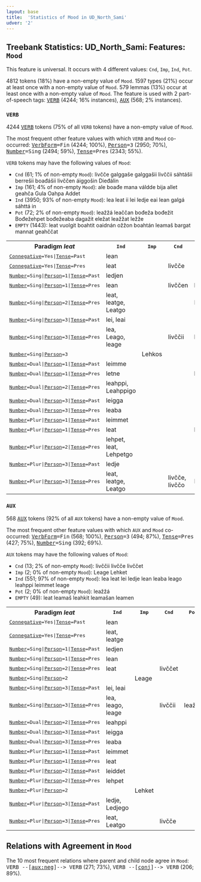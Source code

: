 ```yaml
---
layout: base
title:  'Statistics of Mood in UD_North_Sami'
udver: '2'
---
```


## Treebank Statistics: UD_North_Sami: Features: `Mood`

This feature is universal.
It occurs with 4 different values: `Cnd`, `Imp`, `Ind`, `Pot`.

4812 tokens (18%) have a non-empty value of `Mood`.
1597 types (21%) occur at least once with a non-empty value of `Mood`.
579 lemmas (13%) occur at least once with a non-empty value of `Mood`.
The feature is used with 2 part-of-speech tags: <tt><a href="sme-pos-VERB.html">VERB</a></tt> (4244; 16% instances), <tt><a href="sme-pos-AUX.html">AUX</a></tt> (568; 2% instances).

### `VERB`

4244 <tt><a href="sme-pos-VERB.html">VERB</a></tt> tokens (75% of all `VERB` tokens) have a non-empty value of `Mood`.

The most frequent other feature values with which `VERB` and `Mood` co-occurred: <tt><a href="sme-feat-VerbForm.html">VerbForm</a></tt><tt>=Fin</tt> (4244; 100%), <tt><a href="sme-feat-Person.html">Person</a></tt><tt>=3</tt> (2950; 70%), <tt><a href="sme-feat-Number.html">Number</a></tt><tt>=Sing</tt> (2494; 59%), <tt><a href="sme-feat-Tense.html">Tense</a></tt><tt>=Pres</tt> (2343; 55%).

`VERB` tokens may have the following values of `Mood`:

* `Cnd` (61; 1% of non-empty `Mood`): livčče galggaše galggašii livččii sáhtášii berrešii boađášii livččen áiggošin Dieđálin
* `Imp` (161; 4% of non-empty `Mood`): ale boađe mana váldde bija allet geahča Gula Oahpa Addet
* `Ind` (3950; 93% of non-empty `Mood`): lea leat ii lei ledje eai lean galgá sáhttá in
* `Pot` (72; 2% of non-empty `Mood`): leažžá leaččan bođeža bođežit Bođežehpet bođežeaba dagažit eležat leažžat ležže
* `EMPTY` (1443): leat vuolgit boahtit oaidnán ožžon boahtán leamaš bargat mannat geahččat

<table>
  <tr><th>Paradigm <i>leat</i></th><th><tt>Ind</tt></th><th><tt>Imp</tt></th><th><tt>Cnd</tt></th><th><tt>Pot</tt></th></tr>
  <tr><td><tt><tt><a href="sme-feat-Connegative.html">Connegative</a></tt><tt>=Yes</tt>|<tt><a href="sme-feat-Tense.html">Tense</a></tt><tt>=Past</tt></tt></td><td>lean</td><td></td><td></td><td></td></tr>
  <tr><td><tt><tt><a href="sme-feat-Connegative.html">Connegative</a></tt><tt>=Yes</tt>|<tt><a href="sme-feat-Tense.html">Tense</a></tt><tt>=Pres</tt></tt></td><td>leat</td><td></td><td>livčče</td><td></td></tr>
  <tr><td><tt><tt><a href="sme-feat-Number.html">Number</a></tt><tt>=Sing</tt>|<tt><a href="sme-feat-Person.html">Person</a></tt><tt>=1</tt>|<tt><a href="sme-feat-Tense.html">Tense</a></tt><tt>=Past</tt></tt></td><td>ledjen</td><td></td><td></td><td></td></tr>
  <tr><td><tt><tt><a href="sme-feat-Number.html">Number</a></tt><tt>=Sing</tt>|<tt><a href="sme-feat-Person.html">Person</a></tt><tt>=1</tt>|<tt><a href="sme-feat-Tense.html">Tense</a></tt><tt>=Pres</tt></tt></td><td>lean</td><td></td><td>livččen</td><td>leaččan</td></tr>
  <tr><td><tt><tt><a href="sme-feat-Number.html">Number</a></tt><tt>=Sing</tt>|<tt><a href="sme-feat-Person.html">Person</a></tt><tt>=2</tt>|<tt><a href="sme-feat-Tense.html">Tense</a></tt><tt>=Pres</tt></tt></td><td>leat, leatge, Leatgo</td><td></td><td></td><td>Leaččat</td></tr>
  <tr><td><tt><tt><a href="sme-feat-Number.html">Number</a></tt><tt>=Sing</tt>|<tt><a href="sme-feat-Person.html">Person</a></tt><tt>=3</tt>|<tt><a href="sme-feat-Tense.html">Tense</a></tt><tt>=Past</tt></tt></td><td>lei, leai</td><td></td><td></td><td></td></tr>
  <tr><td><tt><tt><a href="sme-feat-Number.html">Number</a></tt><tt>=Sing</tt>|<tt><a href="sme-feat-Person.html">Person</a></tt><tt>=3</tt>|<tt><a href="sme-feat-Tense.html">Tense</a></tt><tt>=Pres</tt></tt></td><td>lea, Leago, leage</td><td></td><td>livččii</td><td>leažžá</td></tr>
  <tr><td><tt><tt><a href="sme-feat-Number.html">Number</a></tt><tt>=Sing</tt>|<tt><a href="sme-feat-Person.html">Person</a></tt><tt>=3</tt></tt></td><td></td><td>Lehkos</td><td></td><td></td></tr>
  <tr><td><tt><tt><a href="sme-feat-Number.html">Number</a></tt><tt>=Dual</tt>|<tt><a href="sme-feat-Person.html">Person</a></tt><tt>=1</tt>|<tt><a href="sme-feat-Tense.html">Tense</a></tt><tt>=Past</tt></tt></td><td>leimme</td><td></td><td></td><td></td></tr>
  <tr><td><tt><tt><a href="sme-feat-Number.html">Number</a></tt><tt>=Dual</tt>|<tt><a href="sme-feat-Person.html">Person</a></tt><tt>=1</tt>|<tt><a href="sme-feat-Tense.html">Tense</a></tt><tt>=Pres</tt></tt></td><td>letne</td><td></td><td></td><td>ležže</td></tr>
  <tr><td><tt><tt><a href="sme-feat-Number.html">Number</a></tt><tt>=Dual</tt>|<tt><a href="sme-feat-Person.html">Person</a></tt><tt>=2</tt>|<tt><a href="sme-feat-Tense.html">Tense</a></tt><tt>=Pres</tt></tt></td><td>leahppi, Leahppigo</td><td></td><td></td><td></td></tr>
  <tr><td><tt><tt><a href="sme-feat-Number.html">Number</a></tt><tt>=Dual</tt>|<tt><a href="sme-feat-Person.html">Person</a></tt><tt>=3</tt>|<tt><a href="sme-feat-Tense.html">Tense</a></tt><tt>=Past</tt></tt></td><td>leigga</td><td></td><td></td><td></td></tr>
  <tr><td><tt><tt><a href="sme-feat-Number.html">Number</a></tt><tt>=Dual</tt>|<tt><a href="sme-feat-Person.html">Person</a></tt><tt>=3</tt>|<tt><a href="sme-feat-Tense.html">Tense</a></tt><tt>=Pres</tt></tt></td><td>leaba</td><td></td><td></td><td></td></tr>
  <tr><td><tt><tt><a href="sme-feat-Number.html">Number</a></tt><tt>=Plur</tt>|<tt><a href="sme-feat-Person.html">Person</a></tt><tt>=1</tt>|<tt><a href="sme-feat-Tense.html">Tense</a></tt><tt>=Past</tt></tt></td><td>leimmet</td><td></td><td></td><td></td></tr>
  <tr><td><tt><tt><a href="sme-feat-Number.html">Number</a></tt><tt>=Plur</tt>|<tt><a href="sme-feat-Person.html">Person</a></tt><tt>=1</tt>|<tt><a href="sme-feat-Tense.html">Tense</a></tt><tt>=Pres</tt></tt></td><td>leat</td><td></td><td></td><td>leažžat</td></tr>
  <tr><td><tt><tt><a href="sme-feat-Number.html">Number</a></tt><tt>=Plur</tt>|<tt><a href="sme-feat-Person.html">Person</a></tt><tt>=2</tt>|<tt><a href="sme-feat-Tense.html">Tense</a></tt><tt>=Pres</tt></tt></td><td>lehpet, leat, Lehpetgo</td><td></td><td></td><td></td></tr>
  <tr><td><tt><tt><a href="sme-feat-Number.html">Number</a></tt><tt>=Plur</tt>|<tt><a href="sme-feat-Person.html">Person</a></tt><tt>=3</tt>|<tt><a href="sme-feat-Tense.html">Tense</a></tt><tt>=Past</tt></tt></td><td>ledje</td><td></td><td></td><td></td></tr>
  <tr><td><tt><tt><a href="sme-feat-Number.html">Number</a></tt><tt>=Plur</tt>|<tt><a href="sme-feat-Person.html">Person</a></tt><tt>=3</tt>|<tt><a href="sme-feat-Tense.html">Tense</a></tt><tt>=Pres</tt></tt></td><td>leat, leatge, Leatgo</td><td></td><td>livčče, livččo</td><td>Ležžet</td></tr>
</table>

### `AUX`

568 <tt><a href="sme-pos-AUX.html">AUX</a></tt> tokens (92% of all `AUX` tokens) have a non-empty value of `Mood`.

The most frequent other feature values with which `AUX` and `Mood` co-occurred: <tt><a href="sme-feat-VerbForm.html">VerbForm</a></tt><tt>=Fin</tt> (568; 100%), <tt><a href="sme-feat-Person.html">Person</a></tt><tt>=3</tt> (494; 87%), <tt><a href="sme-feat-Tense.html">Tense</a></tt><tt>=Pres</tt> (427; 75%), <tt><a href="sme-feat-Number.html">Number</a></tt><tt>=Sing</tt> (392; 69%).

`AUX` tokens may have the following values of `Mood`:

* `Cnd` (13; 2% of non-empty `Mood`): livččii livčče livččet
* `Imp` (2; 0% of non-empty `Mood`): Leage Lehket
* `Ind` (551; 97% of non-empty `Mood`): lea leat lei ledje lean leaba leago leahppi leimmet leage
* `Pot` (2; 0% of non-empty `Mood`): leažžá
* `EMPTY` (49): leat leamaš leahkit leamašan leamen

<table>
  <tr><th>Paradigm <i>leat</i></th><th><tt>Ind</tt></th><th><tt>Imp</tt></th><th><tt>Cnd</tt></th><th><tt>Pot</tt></th></tr>
  <tr><td><tt><tt><a href="sme-feat-Connegative.html">Connegative</a></tt><tt>=Yes</tt>|<tt><a href="sme-feat-Tense.html">Tense</a></tt><tt>=Past</tt></tt></td><td>lean</td><td></td><td></td><td></td></tr>
  <tr><td><tt><tt><a href="sme-feat-Connegative.html">Connegative</a></tt><tt>=Yes</tt>|<tt><a href="sme-feat-Tense.html">Tense</a></tt><tt>=Pres</tt></tt></td><td>leat, leatge</td><td></td><td></td><td></td></tr>
  <tr><td><tt><tt><a href="sme-feat-Number.html">Number</a></tt><tt>=Sing</tt>|<tt><a href="sme-feat-Person.html">Person</a></tt><tt>=1</tt>|<tt><a href="sme-feat-Tense.html">Tense</a></tt><tt>=Past</tt></tt></td><td>ledjen</td><td></td><td></td><td></td></tr>
  <tr><td><tt><tt><a href="sme-feat-Number.html">Number</a></tt><tt>=Sing</tt>|<tt><a href="sme-feat-Person.html">Person</a></tt><tt>=1</tt>|<tt><a href="sme-feat-Tense.html">Tense</a></tt><tt>=Pres</tt></tt></td><td>lean</td><td></td><td></td><td></td></tr>
  <tr><td><tt><tt><a href="sme-feat-Number.html">Number</a></tt><tt>=Sing</tt>|<tt><a href="sme-feat-Person.html">Person</a></tt><tt>=2</tt>|<tt><a href="sme-feat-Tense.html">Tense</a></tt><tt>=Pres</tt></tt></td><td>leat</td><td></td><td>livččet</td><td></td></tr>
  <tr><td><tt><tt><a href="sme-feat-Number.html">Number</a></tt><tt>=Sing</tt>|<tt><a href="sme-feat-Person.html">Person</a></tt><tt>=2</tt></tt></td><td></td><td>Leage</td><td></td><td></td></tr>
  <tr><td><tt><tt><a href="sme-feat-Number.html">Number</a></tt><tt>=Sing</tt>|<tt><a href="sme-feat-Person.html">Person</a></tt><tt>=3</tt>|<tt><a href="sme-feat-Tense.html">Tense</a></tt><tt>=Past</tt></tt></td><td>lei, leai</td><td></td><td></td><td></td></tr>
  <tr><td><tt><tt><a href="sme-feat-Number.html">Number</a></tt><tt>=Sing</tt>|<tt><a href="sme-feat-Person.html">Person</a></tt><tt>=3</tt>|<tt><a href="sme-feat-Tense.html">Tense</a></tt><tt>=Pres</tt></tt></td><td>lea, leago, leage</td><td></td><td>livččii</td><td>leažžá</td></tr>
  <tr><td><tt><tt><a href="sme-feat-Number.html">Number</a></tt><tt>=Dual</tt>|<tt><a href="sme-feat-Person.html">Person</a></tt><tt>=2</tt>|<tt><a href="sme-feat-Tense.html">Tense</a></tt><tt>=Pres</tt></tt></td><td>leahppi</td><td></td><td></td><td></td></tr>
  <tr><td><tt><tt><a href="sme-feat-Number.html">Number</a></tt><tt>=Dual</tt>|<tt><a href="sme-feat-Person.html">Person</a></tt><tt>=3</tt>|<tt><a href="sme-feat-Tense.html">Tense</a></tt><tt>=Past</tt></tt></td><td>leigga</td><td></td><td></td><td></td></tr>
  <tr><td><tt><tt><a href="sme-feat-Number.html">Number</a></tt><tt>=Dual</tt>|<tt><a href="sme-feat-Person.html">Person</a></tt><tt>=3</tt>|<tt><a href="sme-feat-Tense.html">Tense</a></tt><tt>=Pres</tt></tt></td><td>leaba</td><td></td><td></td><td></td></tr>
  <tr><td><tt><tt><a href="sme-feat-Number.html">Number</a></tt><tt>=Plur</tt>|<tt><a href="sme-feat-Person.html">Person</a></tt><tt>=1</tt>|<tt><a href="sme-feat-Tense.html">Tense</a></tt><tt>=Past</tt></tt></td><td>leimmet</td><td></td><td></td><td></td></tr>
  <tr><td><tt><tt><a href="sme-feat-Number.html">Number</a></tt><tt>=Plur</tt>|<tt><a href="sme-feat-Person.html">Person</a></tt><tt>=1</tt>|<tt><a href="sme-feat-Tense.html">Tense</a></tt><tt>=Pres</tt></tt></td><td>leat</td><td></td><td></td><td></td></tr>
  <tr><td><tt><tt><a href="sme-feat-Number.html">Number</a></tt><tt>=Plur</tt>|<tt><a href="sme-feat-Person.html">Person</a></tt><tt>=2</tt>|<tt><a href="sme-feat-Tense.html">Tense</a></tt><tt>=Past</tt></tt></td><td>leiddet</td><td></td><td></td><td></td></tr>
  <tr><td><tt><tt><a href="sme-feat-Number.html">Number</a></tt><tt>=Plur</tt>|<tt><a href="sme-feat-Person.html">Person</a></tt><tt>=2</tt>|<tt><a href="sme-feat-Tense.html">Tense</a></tt><tt>=Pres</tt></tt></td><td>lehpet</td><td></td><td></td><td></td></tr>
  <tr><td><tt><tt><a href="sme-feat-Number.html">Number</a></tt><tt>=Plur</tt>|<tt><a href="sme-feat-Person.html">Person</a></tt><tt>=2</tt></tt></td><td></td><td>Lehket</td><td></td><td></td></tr>
  <tr><td><tt><tt><a href="sme-feat-Number.html">Number</a></tt><tt>=Plur</tt>|<tt><a href="sme-feat-Person.html">Person</a></tt><tt>=3</tt>|<tt><a href="sme-feat-Tense.html">Tense</a></tt><tt>=Past</tt></tt></td><td>ledje, Ledjego</td><td></td><td></td><td></td></tr>
  <tr><td><tt><tt><a href="sme-feat-Number.html">Number</a></tt><tt>=Plur</tt>|<tt><a href="sme-feat-Person.html">Person</a></tt><tt>=3</tt>|<tt><a href="sme-feat-Tense.html">Tense</a></tt><tt>=Pres</tt></tt></td><td>leat, Leatgo</td><td></td><td>livčče</td><td></td></tr>
</table>

## Relations with Agreement in `Mood`

The 10 most frequent relations where parent and child node agree in `Mood`:
<tt>VERB --[<tt><a href="sme-dep-aux-neg.html">aux:neg</a></tt>]--> VERB</tt> (271; 73%),
<tt>VERB --[<tt><a href="sme-dep-conj.html">conj</a></tt>]--> VERB</tt> (206; 89%).

